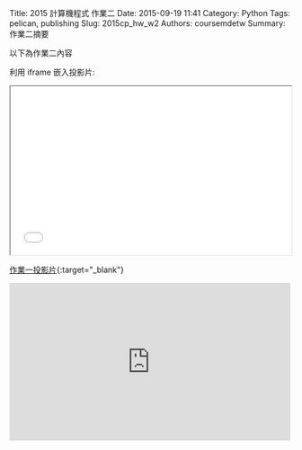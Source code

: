 Title: 2015 計算機程式 作業二
Date: 2015-09-19 11:41
Category: Python
Tags: pelican, publishing
Slug: 2015cp_hw_w2
Authors: coursemdetw
Summary: 作業二摘要

以下為作業二內容

利用 iframe 嵌入投影片:

<iframe src="40423132_cp_w2_p.html" width="500" height="300"></iframe>

[作業一投影片](40423132_cp_w2_p.html){:target="_blank"}

<iframe src="https://player.vimeo.com/video/144982406" width="500" height="281" frameborder="0" webkitallowfullscreen mozallowfullscreen allowfullscreen></iframe> <p><a href="https://vimeo.com/144982406">